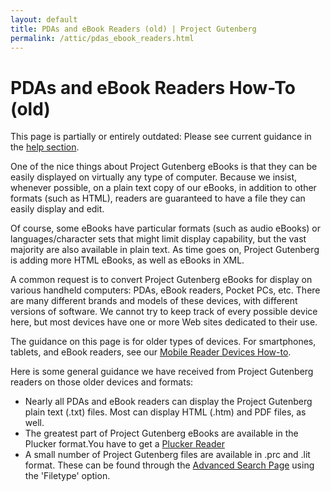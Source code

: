 ```yaml
---
layout: default
title: PDAs and eBook Readers (old) | Project Gutenberg
permalink: /attic/pdas_ebook_readers.html
---
```


PDAs and eBook Readers How-To (old)
===================================

This page is partially or entirely outdated: Please see current guidance in the [help section](/help/).

One of the nice things about Project Gutenberg eBooks is that they can be easily displayed on virtually any type of computer. Because we insist, whenever possible, on a plain text copy of our eBooks, in addition to other formats (such as HTML), readers are guaranteed to have a file they can easily display and edit. 

Of course, some eBooks have particular formats (such as audio eBooks) or languages/character sets that might limit display capability, but the vast majority are also available in plain text. As time goes on, Project Gutenberg is adding more HTML eBooks, as well as eBooks in XML. 

A common request is to convert Project Gutenberg eBooks for display on various handheld computers: PDAs, eBook readers, Pocket PCs, etc. There are many different brands and models of these devices, with different versions of software. We cannot try to keep track of every possible device here, but most devices have one or more Web sites dedicated to their use. 

The guidance on this page is for older types of devices. For smartphones, tablets, and eBook readers, see our [Mobile Reader Devices How-to](/help/mobile.html).

Here is some general guidance we have received from Project Gutenberg readers on those older devices and formats:
- Nearly all PDAs and eBook readers can display the Project Gutenberg plain text (.txt) files. Most can display HTML (.htm) and PDF files, as well.
- The greatest part of Project Gutenberg eBooks are available in the Plucker format.You have to get a [Plucker Reader](https://www.plkr.org/)
- A small number of Project Gutenberg files are available in .prc and .lit format. These can be found through the [Advanced Search Page](http://dev.gutenberg.org/ebooks/) using the 'Filetype' option.


